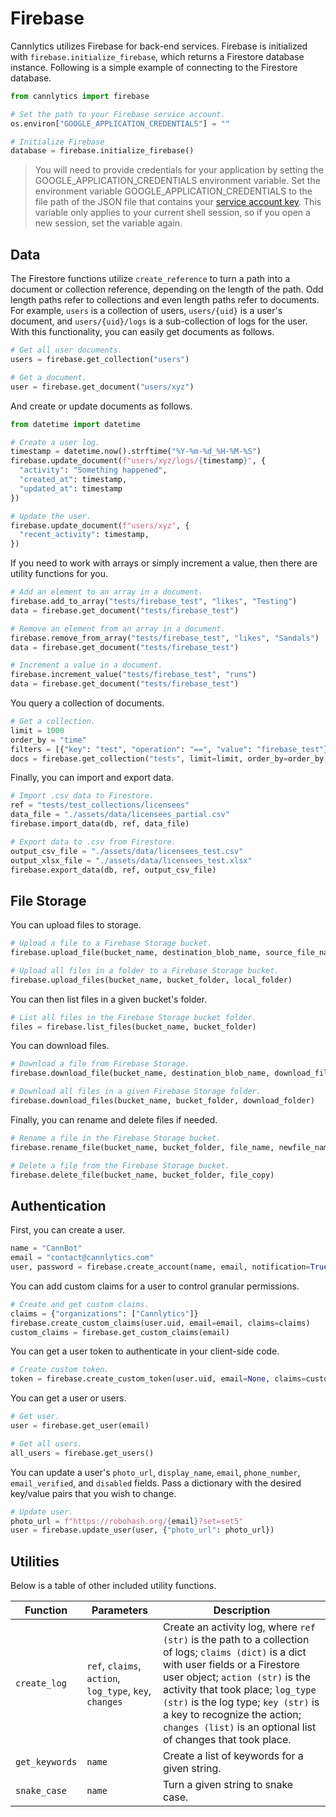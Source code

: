 # Firebase

Cannlytics utilizes Firebase for back-end services. Firebase is initialized with `firebase.initialize_firebase`, which returns a Firestore database instance. Following is a simple example of connecting to the Firestore database.

```py
from cannlytics import firebase

# Set the path to your Firebase service account.
os.environ["GOOGLE_APPLICATION_CREDENTIALS"] = ""

# Initialize Firebase
database = firebase.initialize_firebase()
```

> You will need to provide credentials for your application by setting the GOOGLE_APPLICATION_CREDENTIALS environment variable.
Set the environment variable GOOGLE_APPLICATION_CREDENTIALS to the file path of the JSON file that contains your [service account key](https://firebase.google.com/docs/admin/setup#initialize-sdk). This variable only applies to your current shell session, so if you open a new session, set the variable again.

## Data

The Firestore functions utilize `create_reference` to turn a path into a document or collection reference, depending on the length of the path. Odd length paths refer to collections and even length paths refer to documents. For example, `users` is a collection of users, `users/{uid}` is a user's document, and `users/{uid}/logs` is a sub-collection of logs for the user. With this functionality, you can easily get documents as follows.

```py
# Get all user documents.
users = firebase.get_collection("users")

# Get a document.
user = firebase.get_document("users/xyz")
```

And create or update documents as follows.

```py
from datetime import datetime

# Create a user log.
timestamp = datetime.now().strftime("%Y-%m-%d_%H-%M-%S")
firebase.update_document(f"users/xyz/logs/{timestamp}", {
  "activity": "Something happened",
  "created_at": timestamp,
  "updated_at": timestamp
})

# Update the user.
firebase.update_document(f"users/xyz", {
  "recent_activity": timestamp,
})
```

If you need to work with arrays or simply increment a value, then there are utility functions for you.

```py
# Add an element to an array in a document.
firebase.add_to_array("tests/firebase_test", "likes", "Testing")
data = firebase.get_document("tests/firebase_test")

# Remove an element from an array in a document.
firebase.remove_from_array("tests/firebase_test", "likes", "Sandals")
data = firebase.get_document("tests/firebase_test")

# Increment a value in a document.
firebase.increment_value("tests/firebase_test", "runs")
data = firebase.get_document("tests/firebase_test")
```

You query a collection of documents.

```py
# Get a collection.
limit = 1000
order_by = "time"
filters = [{"key": "test", "operation": "==", "value": "firebase_test"}]
docs = firebase.get_collection("tests", limit=limit, order_by=order_by, filters=filters)
```

Finally, you can import and export data.

```py
# Import .csv data to Firestore.
ref = "tests/test_collections/licensees"
data_file = "./assets/data/licensees_partial.csv"
firebase.import_data(db, ref, data_file)

# Export data to .csv from Firestore.
output_csv_file = "./assets/data/licensees_test.csv"
output_xlsx_file = "./assets/data/licensees_test.xlsx"
firebase.export_data(db, ref, output_csv_file)
```

## File Storage

You can upload files to storage.

```py
# Upload a file to a Firebase Storage bucket.
firebase.upload_file(bucket_name, destination_blob_name, source_file_name)

# Upload all files in a folder to a Firebase Storage bucket.
firebase.upload_files(bucket_name, bucket_folder, local_folder)
```

You can then list files in a given bucket's folder.

```py
# List all files in the Firebase Storage bucket folder.
files = firebase.list_files(bucket_name, bucket_folder)
```

You can download files.

```py
# Download a file from Firebase Storage.
firebase.download_file(bucket_name, destination_blob_name, download_file_name)

# Download all files in a given Firebase Storage folder.
firebase.download_files(bucket_name, bucket_folder, download_folder)
```

Finally, you can rename and delete files if needed.

```py
# Rename a file in the Firebase Storage bucket.
firebase.rename_file(bucket_name, bucket_folder, file_name, newfile_name)

# Delete a file from the Firebase Storage bucket.
firebase.delete_file(bucket_name, bucket_folder, file_copy)
```

## Authentication

First, you can create a user.

```py
name = "CannBot"
email = "contact@cannlytics.com"
user, password = firebase.create_account(name, email, notification=True)
```

You can add custom claims for a user to control granular permissions.

```py
# Create and get custom claims.
claims = {"organizations": ["Cannlytics"]}
firebase.create_custom_claims(user.uid, email=email, claims=claims)
custom_claims = firebase.get_custom_claims(email)
```

You can get a user token to authenticate in your client-side code.

```py
# Create custom token.
token = firebase.create_custom_token(user.uid, email=None, claims=custom_claims)
```

You can get a user or users.

```py
# Get user.
user = firebase.get_user(email)

# Get all users.
all_users = firebase.get_users()
```

You can update a user's `photo_url`, `display_name`, `email`, `phone_number`, `email_verified`, and `disabled` fields. Pass a dictionary with the desired key/value pairs that you wish to change.

```py
# Update user.
photo_url = f"https://robohash.org/{email}?set=set5"
user = firebase.update_user(user, {"photo_url": photo_url})
```

## Utilities

Below is a table of other included utility functions.

|  Function  |  Parameters  |  Description  |
|------------|--------------|---------------|
| `create_log`| `ref`, `claims`, `action`, `log_type`, `key`, `changes` | Create an activity log, where `ref (str)` is the path to a collection of logs; `claims (dict)` is a dict with user fields or a Firestore user object; `action (str)` is the activity that took place; `log_type (str)` is the log type; `key (str)` is a key to recognize the action; `changes (list)` is an optional list of changes that took place. |
| `get_keywords`| `name` | Create a list of keywords for a given string. |
| `snake_case`| `name` | Turn a given string to snake case. |

<!-- Firebase allows for automation of many core tasks, such as:

- [Creating databases](https://firebase.google.com/docs/firestore/solutions/automate-database-create).
- [Moving data between projects](https://firebase.google.com/docs/firestore/manage-data/move-data) -->
